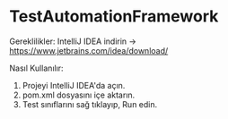 # TestAutomationFramework

Gereklilikler: IntelliJ IDEA indirin -> https://www.jetbrains.com/idea/download/

Nasıl Kullanılır:

1. Projeyi IntelliJ IDEA'da açın.
2. pom.xml dosyasını içe aktarın.
3. Test sınıflarını sağ tıklayıp, Run edin.
